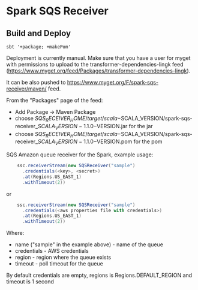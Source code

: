 Spark SQS Receiver
==================


## Build and Deploy

`sbt '+package; +makePom'`

Deployment is currently manual.  Make sure that you have a user for myget with permissions to upload to the transformer-dependencies-lingk feed (https://www.myget.org/feed/Packages/transformer-dependencies-lingk).

It can be also pushed to https://www.myget.org/F/spark-sqs-receiver/maven/ feed.

From the "Packages" page of the feed:
  * Add Package -> Maven Package
  * choose $SQS_RECEIVER_HOME/target/scala-$SCALA_VERSION/spark-sqs-receiver_$SCALA_VERSION-1.1.0-$VERSION.jar for the jar
  * choose $SQS_RECEIVER_HOME/target/scala-$SCALA_VERSION/spark-sqs-receiver_$SCALA_VERSION-1.1.0-$VERSION.pom for the pom

SQS Amazon queue receiver for the Spark, example usage:

```scala
    ssc.receiverStream(new SQSReceiver("sample")
      .credentials(<key>, <secret>)
      .at(Regions.US_EAST_1)
      .withTimeout(2))
```

   or

```scala
    ssc.receiverStream(new SQSReceiver("sample")
      .credentials(<aws properties file with credentials>)
      .at(Regions.US_EAST_1)
      .withTimeout(2))
```

Where:
* name ("sample" in the example above) - name of the queue
* credentials - AWS credentials
* region - region where the queue exists
* timeout - poll timeout for the queue

By default credentials are empty, regions is Regions.DEFAULT_REGION and timeout is 1 second
